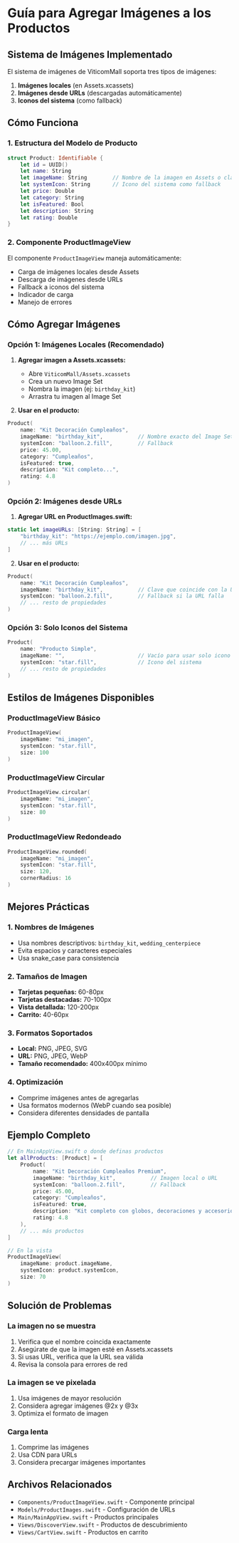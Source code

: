 # Guía para Agregar Imágenes a los Productos

## Sistema de Imágenes Implementado

El sistema de imágenes de ViticomMall soporta tres tipos de imágenes:

1. **Imágenes locales** (en Assets.xcassets)
2. **Imágenes desde URLs** (descargadas automáticamente)
3. **Iconos del sistema** (como fallback)

## Cómo Funciona

### 1. Estructura del Modelo de Producto

```swift
struct Product: Identifiable {
    let id = UUID()
    let name: String
    let imageName: String        // Nombre de la imagen en Assets o clave para URL
    let systemIcon: String       // Icono del sistema como fallback
    let price: Double
    let category: String
    let isFeatured: Bool
    let description: String
    let rating: Double
}
```

### 2. Componente ProductImageView

El componente `ProductImageView` maneja automáticamente:
- Carga de imágenes locales desde Assets
- Descarga de imágenes desde URLs
- Fallback a iconos del sistema
- Indicador de carga
- Manejo de errores

## Cómo Agregar Imágenes

### Opción 1: Imágenes Locales (Recomendado)

1. **Agregar imagen a Assets.xcassets:**
   - Abre `ViticomMall/Assets.xcassets`
   - Crea un nuevo Image Set
   - Nombra la imagen (ej: `birthday_kit`)
   - Arrastra tu imagen al Image Set

2. **Usar en el producto:**
```swift
Product(
    name: "Kit Decoración Cumpleaños",
    imageName: "birthday_kit",           // Nombre exacto del Image Set
    systemIcon: "balloon.2.fill",        // Fallback
    price: 45.00,
    category: "Cumpleaños",
    isFeatured: true,
    description: "Kit completo...",
    rating: 4.8
)
```

### Opción 2: Imágenes desde URLs

1. **Agregar URL en ProductImages.swift:**
```swift
static let imageURLs: [String: String] = [
    "birthday_kit": "https://ejemplo.com/imagen.jpg",
    // ... más URLs
]
```

2. **Usar en el producto:**
```swift
Product(
    name: "Kit Decoración Cumpleaños",
    imageName: "birthday_kit",           // Clave que coincide con la URL
    systemIcon: "balloon.2.fill",        // Fallback si la URL falla
    // ... resto de propiedades
)
```

### Opción 3: Solo Iconos del Sistema

```swift
Product(
    name: "Producto Simple",
    imageName: "",                       // Vacío para usar solo icono
    systemIcon: "star.fill",             // Icono del sistema
    // ... resto de propiedades
)
```

## Estilos de Imágenes Disponibles

### ProductImageView Básico
```swift
ProductImageView(
    imageName: "mi_imagen",
    systemIcon: "star.fill",
    size: 100
)
```

### ProductImageView Circular
```swift
ProductImageView.circular(
    imageName: "mi_imagen",
    systemIcon: "star.fill",
    size: 80
)
```

### ProductImageView Redondeado
```swift
ProductImageView.rounded(
    imageName: "mi_imagen",
    systemIcon: "star.fill",
    size: 120,
    cornerRadius: 16
)
```

## Mejores Prácticas

### 1. Nombres de Imágenes
- Usa nombres descriptivos: `birthday_kit`, `wedding_centerpiece`
- Evita espacios y caracteres especiales
- Usa snake_case para consistencia

### 2. Tamaños de Imagen
- **Tarjetas pequeñas:** 60-80px
- **Tarjetas destacadas:** 70-100px
- **Vista detallada:** 120-200px
- **Carrito:** 40-60px

### 3. Formatos Soportados
- **Local:** PNG, JPEG, SVG
- **URL:** PNG, JPEG, WebP
- **Tamaño recomendado:** 400x400px mínimo

### 4. Optimización
- Comprime imágenes antes de agregarlas
- Usa formatos modernos (WebP cuando sea posible)
- Considera diferentes densidades de pantalla

## Ejemplo Completo

```swift
// En MainAppView.swift o donde definas productos
let allProducts: [Product] = [
    Product(
        name: "Kit Decoración Cumpleaños Premium",
        imageName: "birthday_kit",           // Imagen local o URL
        systemIcon: "balloon.2.fill",        // Fallback
        price: 45.00,
        category: "Cumpleaños",
        isFeatured: true,
        description: "Kit completo con globos, decoraciones y accesorios",
        rating: 4.8
    ),
    // ... más productos
]

// En la vista
ProductImageView(
    imageName: product.imageName,
    systemIcon: product.systemIcon,
    size: 70
)
```

## Solución de Problemas

### La imagen no se muestra
1. Verifica que el nombre coincida exactamente
2. Asegúrate de que la imagen esté en Assets.xcassets
3. Si usas URL, verifica que la URL sea válida
4. Revisa la consola para errores de red

### La imagen se ve pixelada
1. Usa imágenes de mayor resolución
2. Considera agregar imágenes @2x y @3x
3. Optimiza el formato de imagen

### Carga lenta
1. Comprime las imágenes
2. Usa CDN para URLs
3. Considera precargar imágenes importantes

## Archivos Relacionados

- `Components/ProductImageView.swift` - Componente principal
- `Models/ProductImages.swift` - Configuración de URLs
- `Main/MainAppView.swift` - Productos principales
- `Views/DiscoverView.swift` - Productos de descubrimiento
- `Views/CartView.swift` - Productos en carrito 